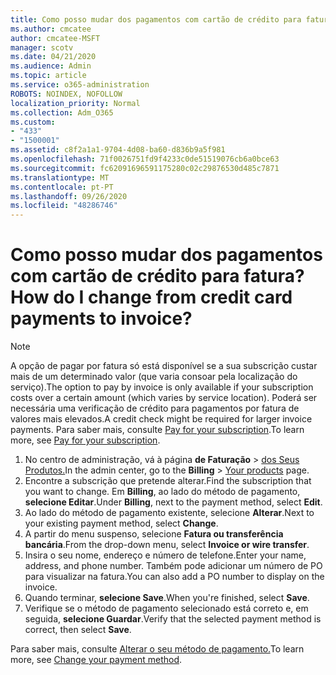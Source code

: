 ```yaml
---
title: Como posso mudar dos pagamentos com cartão de crédito para fatura?
ms.author: cmcatee
author: cmcatee-MSFT
manager: scotv
ms.date: 04/21/2020
ms.audience: Admin
ms.topic: article
ms.service: o365-administration
ROBOTS: NOINDEX, NOFOLLOW
localization_priority: Normal
ms.collection: Adm_O365
ms.custom:
- "433"
- "1500001"
ms.assetid: c8f2a1a1-9704-4d08-ba60-d836b9a5f981
ms.openlocfilehash: 71f0026751fd9f4233c0de51519076cb6a0bce63
ms.sourcegitcommit: fc62091696591175280c02c29876530d485c7871
ms.translationtype: MT
ms.contentlocale: pt-PT
ms.lasthandoff: 09/26/2020
ms.locfileid: "48286746"
---
```

# <a name="how-do-i-change-from-credit-card-payments-to-invoice"></a><span data-ttu-id="799f2-102">Como posso mudar dos pagamentos com cartão de crédito para fatura?</span><span class="sxs-lookup"><span data-stu-id="799f2-102">How do I change from credit card payments to invoice?</span></span>

> [!NOTE]
> <span data-ttu-id="799f2-103">A opção de pagar por fatura só está disponível se a sua subscrição custar mais de um determinado valor (que varia consoar pela localização do serviço).</span><span class="sxs-lookup"><span data-stu-id="799f2-103">The option to pay by invoice is only available if your subscription costs over a certain amount (which varies by service location).</span></span> <span data-ttu-id="799f2-104">Poderá ser necessária uma verificação de crédito para pagamentos por fatura de valores mais elevados.</span><span class="sxs-lookup"><span data-stu-id="799f2-104">A credit check might be required for larger invoice payments.</span></span> <span data-ttu-id="799f2-105">Para saber mais, consulte [Pay for your subscription](https://docs.microsoft.com/microsoft-365/commerce/billing-and-payments/pay-for-your-subscription).</span><span class="sxs-lookup"><span data-stu-id="799f2-105">To learn more, see [Pay for your subscription](https://docs.microsoft.com/microsoft-365/commerce/billing-and-payments/pay-for-your-subscription).</span></span>

1. <span data-ttu-id="799f2-106">No centro de administração, vá à página **de Faturação**  >  [dos Seus Produtos.](https://go.microsoft.com/fwlink/p/?linkid=842054)</span><span class="sxs-lookup"><span data-stu-id="799f2-106">In the admin center, go to the **Billing** > [Your products](https://go.microsoft.com/fwlink/p/?linkid=842054) page.</span></span>
2. <span data-ttu-id="799f2-107">Encontre a subscrição que pretende alterar.</span><span class="sxs-lookup"><span data-stu-id="799f2-107">Find the subscription that you want to change.</span></span> <span data-ttu-id="799f2-108">Em **Billing**, ao lado do método de pagamento, **selecione Editar**.</span><span class="sxs-lookup"><span data-stu-id="799f2-108">Under **Billing**, next to the payment method, select **Edit**.</span></span>
3. <span data-ttu-id="799f2-109">Ao lado do método de pagamento existente, selecione **Alterar**.</span><span class="sxs-lookup"><span data-stu-id="799f2-109">Next to your existing payment method, select **Change**.</span></span>
4. <span data-ttu-id="799f2-110">A partir do menu suspenso, selecione **Fatura ou transferência bancária**.</span><span class="sxs-lookup"><span data-stu-id="799f2-110">From the drop-down menu, select **Invoice or wire transfer**.</span></span>
5. <span data-ttu-id="799f2-111">Insira o seu nome, endereço e número de telefone.</span><span class="sxs-lookup"><span data-stu-id="799f2-111">Enter your name, address, and phone number.</span></span> <span data-ttu-id="799f2-112">Também pode adicionar um número de PO para visualizar na fatura.</span><span class="sxs-lookup"><span data-stu-id="799f2-112">You can also add a PO number to display on the invoice.</span></span>
6. <span data-ttu-id="799f2-113">Quando terminar, **selecione Save**.</span><span class="sxs-lookup"><span data-stu-id="799f2-113">When you're finished, select **Save**.</span></span>
7. <span data-ttu-id="799f2-114">Verifique se o método de pagamento selecionado está correto e, em seguida, **selecione Guardar**.</span><span class="sxs-lookup"><span data-stu-id="799f2-114">Verify that the selected payment method is correct, then select **Save**.</span></span>

<span data-ttu-id="799f2-115">Para saber mais, consulte [Alterar o seu método de pagamento.](https://docs.microsoft.com/microsoft-365/commerce/billing-and-payments/change-payment-method)</span><span class="sxs-lookup"><span data-stu-id="799f2-115">To learn more, see [Change your payment method](https://docs.microsoft.com/microsoft-365/commerce/billing-and-payments/change-payment-method).</span></span>